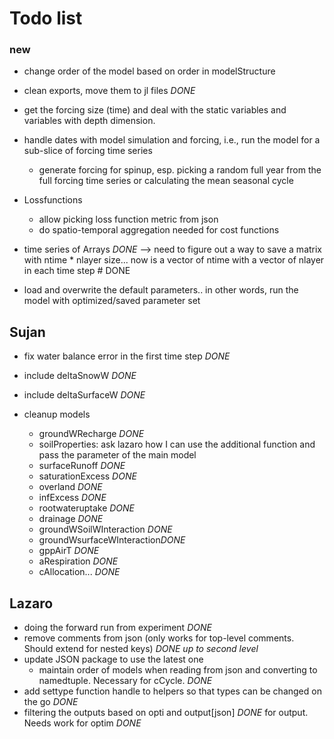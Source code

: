 # Todo list

### new

- change order of the model based on order in modelStructure

- clean exports, move them to jl files *DONE*

- get the forcing size (time) and deal with the static variables and variables with depth dimension.
- handle dates with model simulation and forcing, i.e., run the model for a sub-slice of forcing time series
  - generate forcing for spinup, esp. picking a random full year from the full forcing time series or calculating the mean seasonal cycle
- Lossfunctions
  - allow picking loss function metric from json
  - do spatio-temporal aggregation needed for cost functions
- time series of Arrays *DONE* --> need to figure out a way to save a matrix with ntime * nlayer size... now is a vector of ntime with a vector of nlayer in each time step # DONE
- load and overwrite the default parameters.. in other words, run the model with optimized/saved parameter set


## Sujan

- fix water balance error in the first time step *DONE*
- include deltaSnowW *DONE*
- include deltaSurfaceW *DONE*

- cleanup models
  - groundWRecharge *DONE*
  - soilProperties: ask lazaro how I can use the additional function and pass the parameter of the main model
  - surfaceRunoff *DONE*
  - saturationExcess *DONE*
  - overland *DONE*
  - infExcess *DONE*
  - rootwateruptake *DONE*
  - drainage *DONE*
  - groundWSoilWInteraction *DONE*
  - groundWsurfaceWInteraction*DONE*
  - gppAirT *DONE*
  - aRespiration *DONE*
  - cAllocation... *DONE*


## Lazaro

- doing the forward run from experiment *DONE*
- remove comments from json (only works for top-level comments. Should extend for nested keys) *DONE up to second level*
- update JSON package to use the latest one
  - maintain order of models when reading from json and converting to namedtuple. Necessary for cCycle. *DONE*
- add settype function handle to helpers so that types can be changed on the go *DONE*
- filtering the outputs based on opti and output[json] *DONE* for output. Needs work for optim *DONE*
